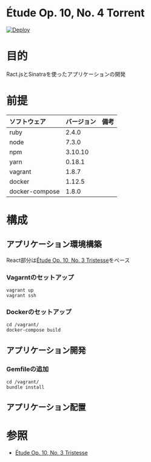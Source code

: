 Étude Op. 10, No. 4 Torrent
===================

[![Deploy](https://www.herokucdn.com/deploy/button.svg)](https://heroku.com/deploy)

# 目的 #
Ract.jsとSinatraを使ったアプリケーションの開発

# 前提 #
| ソフトウェア   | バージョン   | 備考        |
|:---------------|:-------------|:------------|
| ruby           |2.4.0    |             |
| node           |7.3.0    |             |
| npm            |3.10.10  |             |
| yarn           |0.18.1   |             |
| vagrant        |1.8.7    |             |
| docker         |1.12.5    |             |
| docker-compose |1.8.0    |             |

# 構成 #
## アプリケーション環境構築

React部分は[Étude Op. 10, No. 3 Tristesse](https://github.com/k2works/etude-op10-no3)をベース

### Vagarntのセットアップ
```
vagrant up
vagrant ssh
```

### Dockerのセットアップ
```
cd /vagrant/
docker-compose build
```

## アプリケーション開発
### Gemfileの追加
```
cd /vagrant/
bundle install
```


## アプリケーション配置

# 参照 #
+ [Étude Op. 10, No. 3 Tristesse](https://github.com/k2works/etude-op10-no3)
